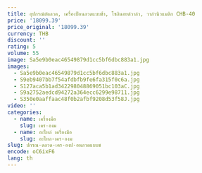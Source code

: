 ```yaml
---
title: อุปกรณ์ตัดลวด, เครื่องป้อนลวดแบบช้า, โซลินอยด์วาล์ว, วาล์วนิวแมติก CHB-40
price: '18099.39'
price_original: '18099.39'
currency: THB
discount: ''
rating: 5
volume: 55
image: Sa5e9b0eac46549879d1cc5bf6dbc883a1.jpg
images:
  - Sa5e9b0eac46549879d1cc5bf6dbc883a1.jpg
  - S9eb9407bb7f54afdbfb9fe6fa315f0c6a.jpg
  - S127aca5b1ad342298048869051bc103aC.jpg
  - S9a2752aedcd94272a364ecc6299e98711.jpg
  - S350e0aaffaac48f0b2afbf9208d53f58J.jpg
video: ''
categories:
  - name: เครื่องมือ
    slug: เคร-องม
  - name: อะไหล่ เครื่องมือ
    slug: อะไหล-เคร-องม
slug: ปกรณ-ดลวด-เคร-องป-อนลวดแบบช
encode: oC6ixF6
lang: th
---
```

  